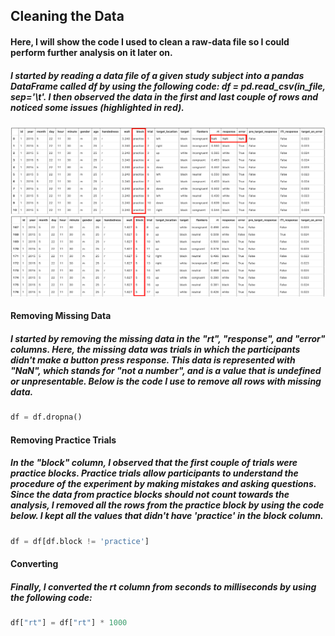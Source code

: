 ## Cleaning the Data
#### Here, I will show the code I used to clean a raw-data file so I could perform further analysis on it later on.

##### I started by reading a data file of a given study subject into a pandas DataFrame called df by using the following code: df = pd.read_csv(in_file, sep='\t'. I then observed the data in the first and last couple of rows and noticed some issues (highlighted in red). 


<img src="head.png" width="1000"/>


<img src="tail.png" width="1000"/>


#### Removing Missing Data
##### I started by removing the missing data in the "rt", "response", and "error" columns. Here, the missing data was trials in which the participants didn't make a button press response. This data is represented with "NaN", which stands for "not a number", and is a value that is undefined or unpresentable. Below is the code I use to remove all rows with missing data.  


```python
df = df.dropna()
```

#### Removing Practice Trials
##### In the "block" column, I observed that the first couple of trials were practice blocks. Practice trials allow participants to understand the procedure of the experiment by making mistakes and asking questions. Since the data from practice blocks should not count towards the analysis, I removed all the rows from the practice block by using the code below. I kept all the values that didn't have 'practice' in the block column. 



```python
df = df[df.block != 'practice']

```

#### Converting
##### Finally, I converted the rt column from seconds to milliseconds by using the following code: 


```python
df["rt"] = df["rt"] * 1000
```
